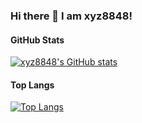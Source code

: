 ### Hi there 👋 I am xyz8848!

#### GitHub Stats
[![xyz8848's GitHub stats](https://github-readme-stats.vercel.app/api?username=xyz8848&show_icons=true)](https://github.com/xyz8848)

#### Top Langs
[![Top Langs](https://github-readme-stats.vercel.app/api/top-langs/?username=xyz8848)](https://github.com/xyz8848)
